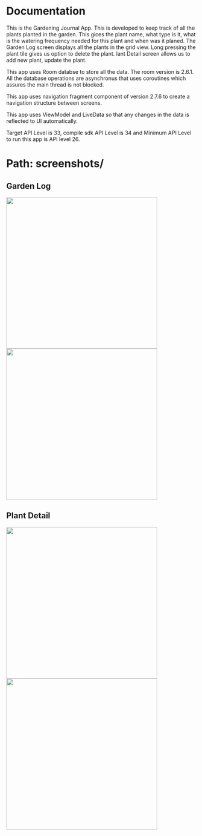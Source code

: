 # Documentation

This is the Gardening Journal App. This is developed to keep track of all the plants planted in the garden. This gices the plant name, what type is it, what is the watering frequency needed for this plant and when was it planed. The Garden Log screen displays all the plants in the grid view. Long pressing the plant tile gives us option to delete the plant. lant Detail screen allows us to add new plant, update the plant. 

This app uses Room databse to store all the data. The room version is 2.6.1. All the database operations are asynchronus that uses coroutines which assures the main thread is not blocked.

This app uses navigation fragment component of version 2.7.6 to create a navigation structure between screens.

This app uses ViewModel and LiveData so that any changes in the data is reflected to UI automatically.

Target API Level is 33, compile sdk API Level is 34 and Minimum API Level to run this app is API level 26.

# Path: screenshots/

## Garden Log

<img src="screenshots/GridView.png" width="400">
<img src="screenshots/Delete.png" width="400">

## Plant Detail

<img src="screenshots/Create.png" width="400">
<img src="screenshots/Update.png" width="400">